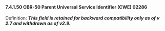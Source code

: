 #### 7.4.1.50 OBR-50 Parent Universal Service Identifier (CWE) 02286

Definition: **_This field is retained for backward compatibility only as of v 2.7 and withdrawn as of v2.9._**

